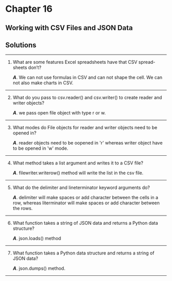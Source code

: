 
# Chapter 16

## Working with CSV Files and JSON Data

## Solutions
-----------
1. What are some features Excel spreadsheets have that CSV spread-sheets don’t?

    ***A***. We can not use formulas in CSV and can not shape the cell. We can not also make charts in CSV.
-----

2. What do you pass to csv.reader() and csv.writer() to create reader and writer objects?

    ***A***. we pass open file object with type r or w.
-----

3. What modes do File objects for reader and writer objects need to be opened in?

    ***A***. reader objects need to be oopened in 'r' whereas writer object have to be opened in 'w' mode.
-----

4. What method takes a list argument and writes it to a CSV file?

    ***A***. filewriter.writerow() method will write the list in the csv file.
-----

5. What do the delimiter and lineterminator keyword arguments do?

    ***A***. delimiter will make spaces or add character between the cells in a row, whereas literminator will make spaces or add character between the rows.
-----

6. What function takes a string of JSON data and returns a Python data structure?

    ***A***. json.loads() method
-----

7. What function takes a Python data structure and returns a string of JSON data?

    ***A***. json.dumps() method.
-----